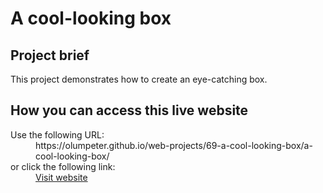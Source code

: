 # A cool-looking box

## Project brief

This project demonstrates how to create an eye-catching box.

## How you can access this live website

<dl>
  Use the following URL:
  <dd>
    https://olumpeter.github.io/web-projects/69-a-cool-looking-box/a-cool-looking-box/
  </dd>
  or click the following link:
  <dd>
    <a href="https://olumpeter.github.io/web-projects/69-a-cool-looking-box/a-cool-looking-box/">Visit website</a>
  </dd>
</dl>
